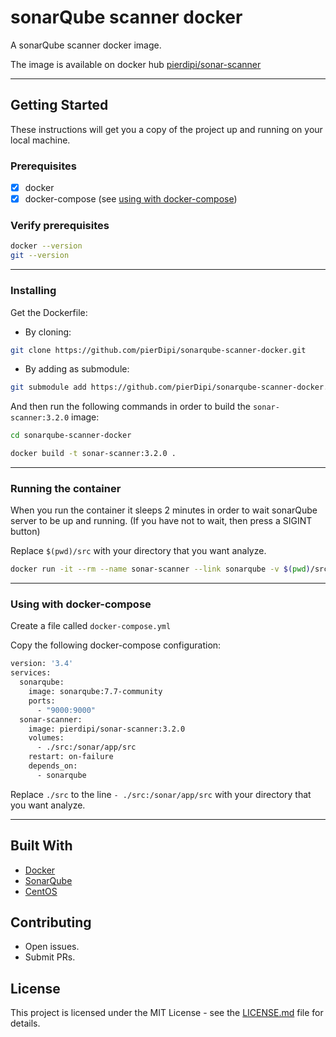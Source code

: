 # sonarQube scanner docker

A sonarQube scanner docker image.

The image is available on docker hub [pierdipi/sonar-scanner](https://hub.docker.com/r/pierdipi/sonar-scanner)

---

## Getting Started

These instructions will get you a copy of the project up and running on your local machine.

### Prerequisites

- [x] docker
- [x] docker-compose (see [using with docker-compose](#using-with-docker-compose))

### Verify prerequisites

```bash
docker --version
git --version
```


---


### Installing

Get the Dockerfile:

* By cloning: 
```bash 
git clone https://github.com/pierDipi/sonarqube-scanner-docker.git
```
* By adding as submodule:
```bash 
git submodule add https://github.com/pierDipi/sonarqube-scanner-docker.git
```
And then run the following commands in order to build the `sonar-scanner:3.2.0` image:

```bash
cd sonarqube-scanner-docker

docker build -t sonar-scanner:3.2.0 .
```

---

### Running the container

When you run the container it sleeps 2 minutes 
in order to wait sonarQube server to be up and running.
(If you have not to wait, then press a SIGINT button)

Replace `$(pwd)/src` with your directory that you want analyze.

```bash
docker run -it --rm --name sonar-scanner --link sonarqube -v $(pwd)/src:/sonar/app/src pierdipi/sonar-scanner:3.2.0
```


---



### Using with docker-compose

Create a file called `docker-compose.yml`

Copy the following docker-compose configuration:

```dockerfile
version: '3.4'
services:
  sonarqube:
    image: sonarqube:7.7-community
    ports:
      - "9000:9000"
  sonar-scanner:
    image: pierdipi/sonar-scanner:3.2.0
    volumes:
      - ./src:/sonar/app/src
    restart: on-failure
    depends_on:
      - sonarqube
```

Replace `./src` to the line `- ./src:/sonar/app/src` with your directory that you want analyze.


---



## Built With

* [Docker](https://www.docker.com/)
* [SonarQube](https://www.sonarqube.org/)
* [CentOS](https://www.centos.org/)

## Contributing

* Open issues.
* Submit PRs.

## License

This project is licensed under the MIT License - see the [LICENSE.md](LICENSE.md) file for details.


